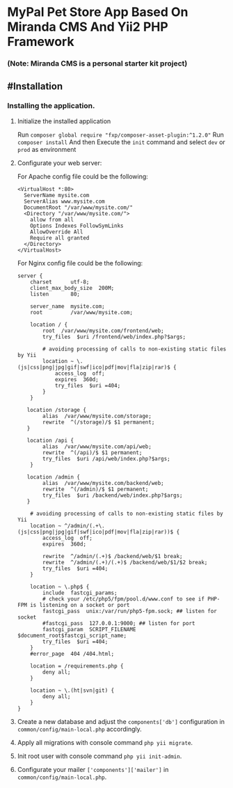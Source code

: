 # MyPal Pet Store App Based On Miranda CMS And Yii2 PHP Framework

### (Note: Miranda CMS is a personal starter kit project)

#Installation
------------

### Installing the application.

  1. Initialize the installed application

     Run `composer global require "fxp/composer-asset-plugin:^1.2.0"`
     Run `composer install`
     And then Execute the `init` command and select `dev` or `prod` as environment


  2. Configurate your web server:

     For Apache config file could be the following:

     ```apacheconf
     <VirtualHost *:80>
       ServerName mysite.com
       ServerAlias www.mysite.com
       DocumentRoot "/var/www/mysite.com/"
       <Directory "/var/www/mysite.com/">
         allow from all
         Options Indexes FollowSymLinks
         AllowOverride All
         Require all granted
       </Directory>
     </VirtualHost>
     ```
     For Nginx config file could be the following:

     ```nginx
     server {
         charset      utf-8;
         client_max_body_size  200M;
         listen       80;

         server_name  mysite.com;
         root         /var/www/mysite.com;

         location / {
             root  /var/www/mysite.com/frontend/web;
             try_files  $uri /frontend/web/index.php?$args;

             # avoiding processing of calls to non-existing static files by Yii
             location ~ \.(js|css|png|jpg|gif|swf|ico|pdf|mov|fla|zip|rar)$ {
                 access_log  off;
                 expires  360d;
                 try_files  $uri =404;
             }
         }

        location /storage {
             alias  /var/www/mysite.com/storage;
             rewrite  ^(/storage)/$ $1 permanent;
        }
         
        location /api {
             alias  /var/www/mysite.com/api/web;
             rewrite  ^(/api)/$ $1 permanent;
             try_files  $uri /api/web/index.php?$args;
         }
         
        location /admin {
             alias  /var/www/mysite.com/backend/web;
             rewrite  ^(/admin)/$ $1 permanent;
             try_files  $uri /backend/web/index.php?$args;
        }

         # avoiding processing of calls to non-existing static files by Yii
         location ~ ^/admin/(.+\.(js|css|png|jpg|gif|swf|ico|pdf|mov|fla|zip|rar))$ {
             access_log  off;
             expires  360d;

             rewrite  ^/admin/(.+)$ /backend/web/$1 break;
             rewrite  ^/admin/(.+)/(.+)$ /backend/web/$1/$2 break;
             try_files  $uri =404;
         }

         location ~ \.php$ {
             include  fastcgi_params;
             # check your /etc/php5/fpm/pool.d/www.conf to see if PHP-FPM is listening on a socket or port
             fastcgi_pass  unix:/var/run/php5-fpm.sock; ## listen for socket
             #fastcgi_pass  127.0.0.1:9000; ## listen for port
             fastcgi_param  SCRIPT_FILENAME $document_root$fastcgi_script_name;
             try_files  $uri =404;
         }
         #error_page  404 /404.html;

         location = /requirements.php {
             deny all;
         }

         location ~ \.(ht|svn|git) {
             deny all;
         }
     }
     ```

  3. Create a new database and adjust the `components['db']` configuration in `common/config/main-local.php` accordingly.

  4. Apply all migrations with console command `php yii migrate`.

  5. Init root user with console command `php yii init-admin`.

  7. Configurate your mailer `['components']['mailer']` in `common/config/main-local.php`.
